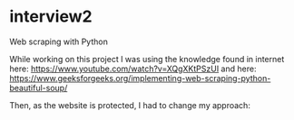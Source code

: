 # interview2
Web scraping with Python

While working on this project I was using the knowledge found in internet here: https://www.youtube.com/watch?v=XQgXKtPSzUI and here: https://www.geeksforgeeks.org/implementing-web-scraping-python-beautiful-soup/

Then, as the website is protected, I had to change my approach: